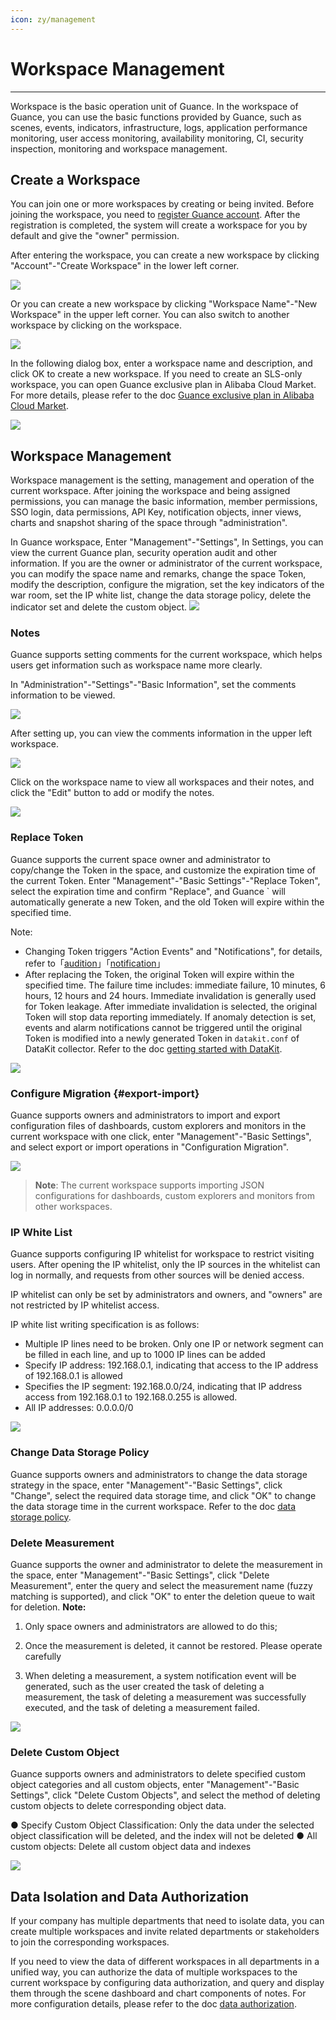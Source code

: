 ```yaml
---
icon: zy/management
---
```

# Workspace Management
---

Workspace is the basic operation unit of Guance. In the workspace of Guance, you can use the basic functions provided by Guance, such as scenes, events, indicators, infrastructure, logs, application performance monitoring, user access monitoring, availability monitoring, CI, security inspection, monitoring and workspace management.

## Create a Workspace

You can join one or more workspaces by creating or being invited. Before joining the workspace, you need to [register Guance account](https://auth.guance.com/businessRegister). After the registration is completed, the system will create a workspace for you by default and give the "owner" permission.

After entering the workspace, you can create a new workspace by clicking "Account"-"Create Workspace" in the lower left corner.

![](img/3.space_management_3.png)

Or you can create a new workspace by clicking "Workspace Name"-"New Workspace" in the upper left corner. You can also switch to another workspace by clicking on the workspace.

![](img/3.space_management_1.png)



In the following dialog box, enter a workspace name and description, and click OK to create a new workspace. If you need to create an SLS-only workspace, you can open Guance exclusive plan in Alibaba Cloud Market. For more details, please refer to the doc [Guance exclusive plan in Alibaba Cloud Market](../billing/commercial-aliyun-sls.md).

![](img/3.space_management_4.png)

## Workspace Management

Workspace management is the setting, management and operation of the current workspace. After joining the workspace and being assigned permissions, you can manage the basic information, member permissions, SSO login, data permissions, API Key, notification objects, inner views, charts and snapshot sharing of the space through "administration".

In Guance workspace, Enter "Management"-"Settings", In Settings, you can view the current Guance plan, security operation audit and other information. If you are the owner or administrator of the current workspace, you can modify the space name and remarks, change the space Token, modify the description, configure the migration, set the key indicators of the war room, set the IP white list, change the data storage policy, delete the indicator set and delete the custom object.
![](img/3.space_management_6.png)

### Notes

Guance supports setting comments for the current workspace, which helps users get information such as workspace name more clearly.

In "Administration"-"Settings"-"Basic Information", set the comments information to be viewed.

![](img/3.space_management_7.1.png)

After setting up, you can view the comments information in the upper left workspace.

![](img/3.space_management_7.png)

Click on the workspace name to view all workspaces and their notes, and click the "Edit" button to add or modify the notes.

![](img/3.space_management_7.2.png)

### Replace Token

Guance supports the current space owner and administrator to copy/change the Token in the space, and customize the expiration time of the current Token. Enter "Management"-"Basic Settings"-"Replace Token", select the expiration time and confirm "Replace", and Guance  ` will automatically generate a new Token, and the old Token will expire within the specified time.

Note:

- Changing Token triggers "Action Events" and "Notifications", for details, refer to「[audition](../management/operation-audit.md)」「[notification](../management/system-notification.md)」
- After replacing the Token, the original Token will expire within the specified time. The failure time includes: immediate failure, 10 minutes, 6 hours, 12 hours and 24 hours. Immediate invalidation is generally used for Token leakage. After immediate invalidation is selected, the original Token will stop data reporting immediately. If anomaly detection is set, events and alarm notifications cannot be triggered until the original Token is modified into a newly generated Token in `datakit.conf` of DataKit collector. Refer to the doc [getting started with DataKit](../datakit/datakit-conf.md).

![](/Users/wendy/dataflux-doc/docs/zh/management/img/datakit.png)

### Configure Migration {#export-import}

Guance supports owners and administrators to import and export configuration files of dashboards, custom explorers and monitors in the current workspace with one click, enter "Management"-"Basic Settings", and select export or import operations in "Configuration Migration".

![](/Users/wendy/dataflux-doc/docs/zh/management/img/1-space-management-2.png)

> **Note**: The current workspace supports importing JSON configurations for dashboards, custom explorers and monitors from other workspaces.

### IP White List

Guance supports configuring IP whitelist for workspace to restrict visiting users. After opening the IP whitelist, only the IP sources in the whitelist can log in normally, and requests from other sources will be denied access.

IP whitelist can only be set by administrators and owners, and "owners" are not restricted by IP whitelist access.

IP white list writing specification is as follows:

- Multiple IP lines need to be broken. Only one IP or network segment can be filled in each line, and up to 1000 IP lines can be added
- Specify IP address: 192.168.0.1, indicating that access to the IP address of 192.168.0.1 is allowed
- Specifies the IP segment: 192.168.0.0/24, indicating that IP address access from 192.168.0.1 to 192.168.0.255 is allowed.
- All IP addresses: 0.0.0.0/0

![](/Users/wendy/dataflux-doc/docs/zh/management/img/6.space_ip_1.png)

### Change Data Storage Policy

Guance supports owners and administrators to change the data storage strategy in the space, enter "Management"-"Basic Settings", click "Change", select the required data storage time, and click "OK" to change the data storage time in the current workspace. Refer to the doc [data storage policy](../billing/billing-method/data-storage.md).

### Delete Measurement

Guance supports the owner and administrator to delete the measurement in the space, enter "Management"-"Basic Settings", click "Delete Measurement", enter the query and select the measurement name (fuzzy matching is supported), and click "OK" to enter the deletion queue to wait for deletion.
**Note:**

1. Only space owners and administrators are allowed to do this;

1. Once the measurement is deleted, it cannot be restored. Please operate carefully

1. When deleting a measurement, a system notification event will be generated, such as the user created the task of deleting a measurement, the task of deleting a measurement was successfully executed, and the task of deleting a measurement failed.

  

![](/Users/wendy/dataflux-doc/docs/zh/management/img/11.metric_1.png)

### Delete Custom Object

Guance supports owners and administrators to delete specified custom object categories and all custom objects, enter "Management"-"Basic Settings", click "Delete Custom Objects", and select the method of deleting custom objects to delete corresponding object data.

● Specify Custom Object Classification: Only the data under the selected object classification will be deleted, and the index will not be deleted
● All custom objects: Delete all custom object data and indexes

![](/Users/wendy/dataflux-doc/docs/zh/management/img/7.custom_cloud_3.png)



## Data Isolation and Data Authorization

If your company has multiple departments that need to isolate data, you can create multiple workspaces and invite related departments or stakeholders to join the corresponding workspaces.

If you need to view the data of different workspaces in all departments in a unified way, you can authorize the data of multiple workspaces to the current workspace by configuring data authorization, and query and display them through the scene dashboard and chart components of notes. For more configuration details, please refer to the doc [data authorization](https://preprod-docs.cloudcare.cn/management/data-authorization/).
